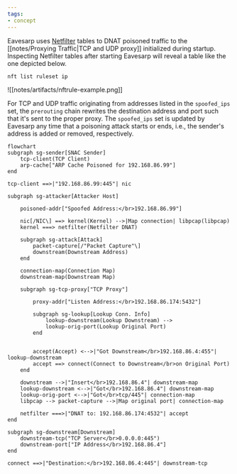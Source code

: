 ```yaml
---
tags:
- concept
---
```


Eavesarp uses [Netfilter][netfilter] tables to DNAT poisoned traffic to the [[notes/Proxying Traffic|TCP and UDP proxy]] initialized during startup. Inspecting Netfilter tables after starting Eavesarp will reveal a table like the one depicted below.

```bash
nft list ruleset ip
```

![[notes/artifacts/nftrule-example.png]]

For TCP and UDP traffic originating from addresses listed in the `spoofed_ips` set, the `prerouting` chain rewrites the destination address and port such that it's sent to the proper proxy. The `spoofed_ips` set is updated by Eavesarp any time that a poisoning attack starts or ends, i.e., the sender's address is added or removed, respectively.

[netfilter]: https://www.netfilter.org/

```mermaid
flowchart
subgraph sg-sender[SNAC Sender]
	tcp-client(TCP Client)
	arp-cache["ARP Cache Poisoned for 192.168.86.99"]
end

tcp-client ==>|"192.168.86.99:445"| nic

subgraph sg-attacker[Attacker Host]

	poisoned-addr["Spoofed Address:</br>192.168.86.99"]

	nic[/NIC\] ==> kernel(Kernel) -->|Map connection| libpcap(libpcap)
	kernel ===> netfilter(Netfilter DNAT)

	subgraph sg-attack[Attack]
		packet-capture[/"Packet Capture"\]
		downstream(Downstream Address)
	end
	
	connection-map(Connection Map)
	downstream-map(Downstream Map)

	subgraph sg-tcp-proxy["TCP Proxy"]

		proxy-addr["Listen Address:</br>192.168.86.174:5432"]
	
		subgraph sg-lookup[Lookup Conn. Info]
			lookup-downstream(Lookup Downstream) -->
			lookup-orig-port(Lookup Original Port)
		end

	
		accept(Accept) <-->|"Got Downstream</br>192.168.86.4:455"| lookup-downstream
		accept ==> connect(Connect to Downstream</br>on Original Port)
	end

	downstream -->|"Insert</br>192.168.86.4"| downstream-map
	lookup-downstream <-->|"Got</br>192.168.86.4"| downstream-map
	lookup-orig-port <-->|"Got</br>tcp/445"| connection-map
	libpcap --> packet-capture -->|Map original port| connection-map

	netfilter ===>|"DNAT to: 192.168.86.174:4532"| accept
end

subgraph sg-downstream[Downstream]
	downstream-tcp("TCP Server</br>0.0.0.0:445")
	downstream-port["IP Address</br>192.168.86.4"]
end

connect ==>|"Destination:</br>192.168.86.4:445"| downstream-tcp
```